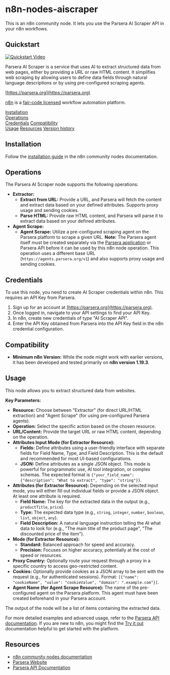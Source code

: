 # n8n-nodes-aiscraper

This is an n8n community node. It lets you use the Parsera AI Scraper API in your n8n workflows.

## Quickstart
[![Quickstart Video](https://img.youtube.com/vi/VUzKFRuqvGM/0.jpg)](https://www.youtube.com/watch?v=VUzKFRuqvGM)

Parsera AI Scraper is a service that uses AI to extract structured data from web pages, either by providing a URL or raw HTML content. It simplifies web scraping by allowing users to define data fields through natural language descriptions or by using pre-configured scraping agents.

[https://parsera.org](https://parsera.org)

[n8n](https://n8n.io/) is a [fair-code licensed](https://docs.n8n.io/reference/license/) workflow automation platform.

[Installation](#installation)  
[Operations](#operations)  
[Credentials](#credentials)
[Compatibility](#compatibility)  
[Usage](#usage)
[Resources](#resources)
[Version history](#version-history)

## Installation

Follow the [installation guide](https://docs.n8n.io/integrations/community-nodes/installation/) in the n8n community nodes documentation.

## Operations

The Parsera AI Scraper node supports the following operations:

*   **Extractor:**
    *   **Extract from URL:** Provide a URL, and Parsera will fetch the content and extract data based on your defined attributes. Supports proxy usage and sending cookies.
    *   **Parse HTML:** Provide raw HTML content, and Parsera will parse it to extract data based on your defined attributes.
*   **Agent Scrape:**
    *   **Agent Scrape:** Utilize a pre-configured scraping agent on the Parsera platform to scrape a given URL. **Note:** The Parsera agent itself must be created separately via the [Parsera application](https://parsera.org) or Parsera API before it can be used by this n8n node operation. This operation uses a different base URL (`https://agents.parsera.org/v1`) and also supports proxy usage and sending cookies.

## Credentials

To use this node, you need to create AI Scraper credentials within n8n. This requires an API Key from Parsera.

1.  Sign up for an account at [https://parsera.org](https://parsera.org).
2.  Once logged in, navigate to your API settings to find your API Key.
3.  In n8n, create new credentials of type "AI Scraper API".
4.  Enter the API Key obtained from Parsera into the API Key field in the n8n credential configuration.

## Compatibility

*   **Minimum n8n Version:** While the node might work with earlier versions, it has been developed and tested primarily on **n8n version 1.19.3**.

## Usage

This node allows you to extract structured data from websites.

**Key Parameters:**

*   **Resource:** Choose between "Extractor" (for direct URL/HTML extraction) and "Agent Scrape" (for using pre-configured Parsera agents).
*   **Operation:** Select the specific action based on the chosen resource.
*   **URL/Content:** Provide the target URL or raw HTML content, depending on the operation.
*   **Attributes Input Mode (for Extractor Resource):**
    *   **Fields:** Define attributes using a user-friendly interface with separate fields for Field Name, Type, and Field Description. This is the default and recommended for most UI-based configurations.
    *   **JSON:** Define attributes as a single JSON object. This mode is powerful for programmatic use, AI tool integration, or complex schemas. The expected format is `{"your_field_name": {"description": "What to extract", "type": "string"}}`.
*   **Attributes (for Extractor Resource):** Depending on the selected input mode, you will either fill out individual fields or provide a JSON object. At least one attribute is required.
    *   **Field Name:** The key for the extracted data in the output (e.g., `productTitle`, `price`).
    *   **Type:** The expected data type (e.g., `string`, `integer`, `number`, `boolean`, `list`, `object`, `any`).
    *   **Field Description:** A natural language instruction telling the AI what data to look for (e.g., "The main title of the product page", "The discounted price of the item").
*   **Mode (for Extractor Resource):**
    *   **Standard:** Balanced approach for speed and accuracy.
    *   **Precision:** Focuses on higher accuracy, potentially at the cost of speed or resources.
*   **Proxy Country:** Optionally route your request through a proxy in a specific country to access geo-restricted content.
*   **Cookies:** Optionally provide cookies as a JSON array to be sent with the request (e.g., for authenticated sessions). Format: `[{"name": "cookieName", "value": "cookieValue", "domain": ".example.com"}]`.
*   **Agent Name (for Agent Scrape Resource):** The name of the pre-configured agent on the Parsera platform. This agent must have been created beforehand in your Parsera account.

The output of the node will be a list of items containing the extracted data.

For more detailed examples and advanced usage, refer to the [Parsera API documentation](https://docs.parsera.org/api/getting-started/).
If you are new to n8n, you might find the [Try it out](https://docs.n8n.io/try-it-out/) documentation helpful to get started with the platform.

## Resources

*   [n8n community nodes documentation](https://docs.n8n.io/integrations/community-nodes/)
*   [Parsera Website](https://parsera.org)
*   [Parsera API Documentation](https://docs.parsera.org/api/getting-started/)

